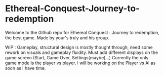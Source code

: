 # Ethereal-Conquest-Journey-to-redemption

Welcome to the Github repo for Ethereal Conquest : Journey to redemption, the best game. Made by your's truly and his group.

WIP : Gameplay, structural design is mostly thought through, need some rework on visuals and gameplay fluidity. Must add different displays on the game screen (Start, Game Over, Settings(maybe),..) Currently the only game mode is the player vs player. I will be working on the Player vs AI as soon as I have time.
